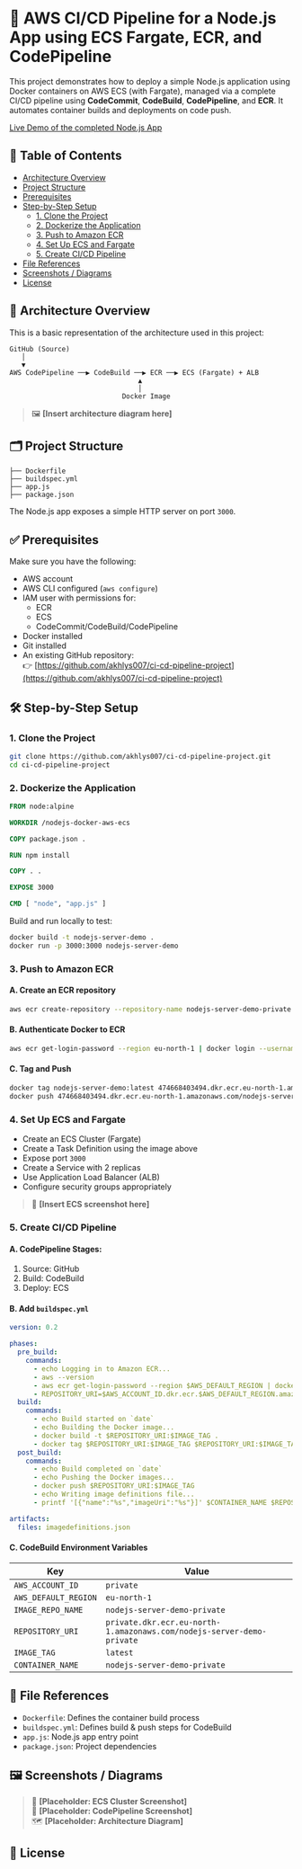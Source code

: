 # 🚀 AWS CI/CD Pipeline for a Node.js App using ECS Fargate, ECR, and CodePipeline

This project demonstrates how to deploy a simple Node.js application using Docker containers on AWS ECS (with Fargate), managed via a complete CI/CD pipeline using **CodeCommit**, **CodeBuild**, **CodePipeline**, and **ECR**. It automates container builds and deployments on code push.

[Live Demo of the completed Node.js App](http://nodejs-server-alb-1-1198286681.eu-north-1.elb.amazonaws.com)
## 📌 Table of Contents
- [Architecture Overview](#architecture-overview)
- [Project Structure](#project-structure)
- [Prerequisites](#prerequisites)
- [Step-by-Step Setup](#step-by-step-setup)
  - [1. Clone the Project](#1-clone-the-project)
  - [2. Dockerize the Application](#2-dockerize-the-application)
  - [3. Push to Amazon ECR](#3-push-to-amazon-ecr)
  - [4. Set Up ECS and Fargate](#4-set-up-ecs-and-fargate)
  - [5. Create CI/CD Pipeline](#5-create-cicd-pipeline)
- [File References](#file-references)
- [Screenshots / Diagrams](#screenshots--diagrams)
- [License](#license)

## 📐 Architecture Overview

This is a basic representation of the architecture used in this project:

```
GitHub (Source) 
   │
   ▼
AWS CodePipeline ──▶ CodeBuild ──▶ ECR ──▶ ECS (Fargate) + ALB
                                ▲
                                │
                            Docker Image
```

> 🖼️ **[Insert architecture diagram here]**

## 🗂️ Project Structure

```
├── Dockerfile
├── buildspec.yml
├── app.js
├── package.json
```

The Node.js app exposes a simple HTTP server on port `3000`.

## ✅ Prerequisites

Make sure you have the following:

- AWS account
- AWS CLI configured (`aws configure`)
- IAM user with permissions for:
  - ECR
  - ECS
  - CodeCommit/CodeBuild/CodePipeline
- Docker installed
- Git installed
- An existing GitHub repository:  
  👉 [https://github.com/akhlys007/ci-cd-pipeline-project](https://github.com/akhlys007/ci-cd-pipeline-project)

## 🛠️ Step-by-Step Setup

### 1. Clone the Project

```bash
git clone https://github.com/akhlys007/ci-cd-pipeline-project.git
cd ci-cd-pipeline-project
```

### 2. Dockerize the Application

```Dockerfile
FROM node:alpine

WORKDIR /nodejs-docker-aws-ecs

COPY package.json .

RUN npm install

COPY . .

EXPOSE 3000

CMD [ "node", "app.js" ]
```

Build and run locally to test:

```bash
docker build -t nodejs-server-demo .
docker run -p 3000:3000 nodejs-server-demo
```

### 3. Push to Amazon ECR

#### A. Create an ECR repository

```bash
aws ecr create-repository --repository-name nodejs-server-demo-private
```

#### B. Authenticate Docker to ECR

```bash
aws ecr get-login-password --region eu-north-1 | docker login --username AWS --password-stdin 474668403494.dkr.ecr.eu-north-1.amazonaws.com
```

#### C. Tag and Push

```bash
docker tag nodejs-server-demo:latest 474668403494.dkr.ecr.eu-north-1.amazonaws.com/nodejs-server-demo-private:latest
docker push 474668403494.dkr.ecr.eu-north-1.amazonaws.com/nodejs-server-demo-private:latest
```

### 4. Set Up ECS and Fargate

- Create an ECS Cluster (Fargate)
- Create a Task Definition using the image above
- Expose port `3000`
- Create a Service with 2 replicas
- Use Application Load Balancer (ALB)
- Configure security groups appropriately

> 📸 **[Insert ECS screenshot here]**

### 5. Create CI/CD Pipeline

#### A. CodePipeline Stages:
1. Source: GitHub
2. Build: CodeBuild
3. Deploy: ECS

#### B. Add `buildspec.yml`

```yaml
version: 0.2

phases:
  pre_build:
    commands:
      - echo Logging in to Amazon ECR...
      - aws --version
      - aws ecr get-login-password --region $AWS_DEFAULT_REGION | docker login --username AWS --password-stdin $AWS_ACCOUNT_ID.dkr.ecr.$AWS_DEFAULT_REGION.amazonaws.com
      - REPOSITORY_URI=$AWS_ACCOUNT_ID.dkr.ecr.$AWS_DEFAULT_REGION.amazonaws.com/$IMAGE_REPO_NAME
  build:
    commands:
      - echo Build started on `date`
      - echo Building the Docker image...
      - docker build -t $REPOSITORY_URI:$IMAGE_TAG .
      - docker tag $REPOSITORY_URI:$IMAGE_TAG $REPOSITORY_URI:$IMAGE_TAG
  post_build:
    commands:
      - echo Build completed on `date`
      - echo Pushing the Docker images...
      - docker push $REPOSITORY_URI:$IMAGE_TAG
      - echo Writing image definitions file...
      - printf '[{"name":"%s","imageUri":"%s"}]' $CONTAINER_NAME $REPOSITORY_URI:$IMAGE_TAG > imagedefinitions.json

artifacts:
  files: imagedefinitions.json
```

#### C. CodeBuild Environment Variables

| Key                | Value                                                                 |
|--------------------|------------------------------------------------------------------------|
| `AWS_ACCOUNT_ID`   | `private`                                                         |
| `AWS_DEFAULT_REGION` | `eu-north-1`                                                        |
| `IMAGE_REPO_NAME`  | `nodejs-server-demo-private`                                           |
| `REPOSITORY_URI`   | `private.dkr.ecr.eu-north-1.amazonaws.com/nodejs-server-demo-private` |
| `IMAGE_TAG`        | `latest`                                                               |
| `CONTAINER_NAME`   | `nodejs-server-demo-private`                                           |

## 📂 File References

- `Dockerfile`: Defines the container build process
- `buildspec.yml`: Defines build & push steps for CodeBuild
- `app.js`: Node.js app entry point
- `package.json`: Project dependencies

## 🖼️ Screenshots / Diagrams

> 📸 **[Placeholder: ECS Cluster Screenshot]**  
> 📸 **[Placeholder: CodePipeline Screenshot]**  
> 🗺️ **[Placeholder: Architecture Diagram]**

## 📄 License

